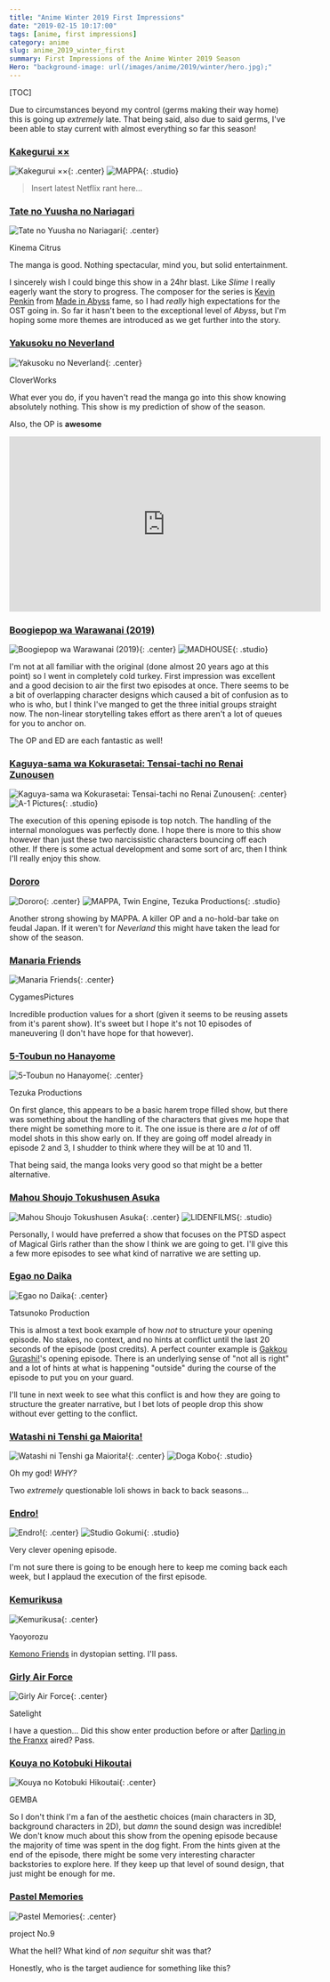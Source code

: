 ```yaml
---
title: "Anime Winter 2019 First Impressions"
date: "2019-02-15 10:17:00"
tags: [anime, first impressions]
category: anime
slug: anime_2019_winter_first
summary: First Impressions of the Anime Winter 2019 Season
Hero: "background-image: url(/images/anime/2019/winter/hero.jpg);"
---
```



[TOC]

Due to circumstances beyond my control (germs making their way home) this is going up *extremely* late. That being said, also due to said germs, I've been able to stay current with almost everything so far this season!



### [Kakegurui ××](https://anilist.co/anime/100876)

![Kakegurui ××]({filename}/images/anime/2019/winter/n100876-2L9vR8WtAlzi.jpg "Kakegurui ××"){: .center} 
![MAPPA]({filename}/images/anime/studios/half/mappa.png){: .studio}

> Insert latest Netflix rant here...



### [Tate no Yuusha no Nariagari](https://anilist.co/anime/99263)

![Tate no Yuusha no Nariagari]({filename}/images/anime/2019/winter/nx99263-SJSk5d6mhQZO.jpg "Tate no Yuusha no Nariagari"){: .center} 

<div class="studio">Kinema Citrus</div>

The manga is good. Nothing spectacular, mind you, but solid entertainment.

I sincerely wish I could binge this show in a 24hr blast. Like *Slime* I really eagerly want the story to progress. The composer for the series is [Kevin Penkin](https://anilist.co/staff/121796/Kevin-Penkin) from [Made in Abyss](https://anilist.co/anime/97986/Made-in-Abyss/) fame, so I had *really* high expectations for the OST going in. So far it hasn't been to the exceptional level of *Abyss*, but I'm hoping some more themes are introduced as we get further into the story.



### [Yakusoku no Neverland](https://anilist.co/anime/101759)

![Yakusoku no Neverland]({filename}/images/anime/2019/winter/nx101759-ONAwIKCFiNtE.jpg "Yakusoku no Neverland"){: .center} 

<div class="studio">CloverWorks</div>

What ever you do, if you haven't read the manga go into this show knowing absolutely nothing. This show is my prediction of show of the season.

Also, the OP is **awesome**

<div class="iframe_wrapper">
<iframe width="560" height="315" src="https://www.youtube.com/embed/1JoFsTDfd-8" frameborder="0" allow="accelerometer; autoplay; encrypted-media; gyroscope; picture-in-picture" allowfullscreen></iframe>
</div>



### [Boogiepop wa Warawanai (2019)](https://anilist.co/anime/101283)

![Boogiepop wa Warawanai (2019)]({filename}/images/anime/2019/winter/nx101283-YpZqD7wrzWui.jpg "Boogiepop wa Warawanai (2019)"){: .center} 
![MADHOUSE]({filename}/images/anime/studios/half/madhouse.png){: .studio}

I'm not at all familiar with the original (done almost 20 years ago at this point) so I went in completely cold turkey. First impression was excellent and a good decision to air the first two episodes at once. There seems to be a bit of overlapping character designs which caused a bit of confusion as to who is who, but I think I've manged to get the three initial groups straight now. The non-linear storytelling takes effort as there aren't a lot of queues for you to anchor on.

The OP and ED are each fantastic as well!




### [Kaguya-sama wa Kokurasetai: Tensai-tachi no Renai Zunousen](https://anilist.co/anime/101921)

![Kaguya-sama wa Kokurasetai: Tensai-tachi no Renai Zunousen]({filename}/images/anime/2019/winter/nx101921-k0zETTY1j3Zy.jpg "Kaguya-sama wa Kokurasetai: Tensai-tachi no Renai Zunousen"){: .center} 
![A-1 Pictures]({filename}/images/anime/studios/half/a1.png){: .studio}

The execution of this opening episode is top notch. The handling of the internal monologues was perfectly done. I hope there is more to this show however than just these two narcissistic characters bouncing off each other. If there is some actual development and some sort of arc, then I think I'll really enjoy this show.




### [Dororo](https://anilist.co/anime/101347)

![Dororo]({filename}/images/anime/2019/winter/nx101347-2J2p8qJpxpfZ.jpg "Dororo"){: .center} 
![MAPPA, Twin Engine, Tezuka Productions]({filename}/images/anime/studios/half/mappa.png){: .studio}

Another strong showing by MAPPA. A killer OP and a no-hold-bar take on feudal Japan. If it weren't for *Neverland* this might have taken the lead for show of the season.



### [Manaria Friends](https://anilist.co/anime/21322)

![Manaria Friends]({filename}/images/anime/2019/winter/nx21322-JI8QkN9MJkQR.jpg "Manaria Friends"){: .center} 

<div class="studio">CygamesPictures</div>

Incredible production values for a short (given it seems to be reusing assets from it's parent show). It's sweet but I hope it's not 10 episodes of maneuvering (I don't have hope for that however).




### [5-Toubun no Hanayome](https://anilist.co/anime/103572)

![5-Toubun no Hanayome]({filename}/images/anime/2019/winter/nx103572-gF3en6caAoJO.jpg "5-Toubun no Hanayome"){: .center} 

<div class="studio">Tezuka Productions</div>

On first glance, this appears to be a basic harem trope filled show, but there was something about the handling of the characters that gives me hope that there might be something more to it. The one issue is there are *a lot* of off model shots in this show early on. If they are going off model already in episode 2 and 3, I shudder to think where they will be at 10 and 11.

That being said, the manga looks very good so that might be a better alternative.




### [Mahou Shoujo Tokushusen Asuka](https://anilist.co/anime/103222)

![Mahou Shoujo Tokushusen Asuka]({filename}/images/anime/2019/winter/nx103222-wqNFOfxscteC.jpg "Mahou Shoujo Tokushusen Asuka"){: .center} 
![LIDENFILMS]({filename}/images/anime/studios/half/lidenfilms.png){: .studio}


Personally, I would have preferred a show that focuses on the PTSD aspect of Magical Girls rather than the show I think we are going to get. I'll give this a few more episodes to see what kind of narrative we are setting up.



### [Egao no Daika](https://anilist.co/anime/104674)

![Egao no Daika]({filename}/images/anime/2019/winter/nx104674-jnKhbLm4PNyy.jpg "Egao no Daika"){: .center} 

<div class="studio">Tatsunoko Production</div>

This is almost a text book example of how *not* to structure your opening episode. No stakes, no context, and no hints at conflict until the last 20 seconds of the episode (post credits).  A perfect counter example is [Gakkou Gurashi!](https://anilist.co/anime/20754/Gakkou-Gurashi/)'s opening episode. There is an underlying sense of "not all is right" and a lot of hints at what is happening "outside" during the course of the episode to put you on your guard.

I'll tune in next week to see what this conflict is and how they are going to structure the greater narrative, but I bet lots of people drop this show without ever getting to the conflict.



### [Watashi ni Tenshi ga Maiorita!](https://anilist.co/anime/102680)

![Watashi ni Tenshi ga Maiorita!]({filename}/images/anime/2019/winter/nx102680-lbNTS26wBVYB.jpg "Watashi ni Tenshi ga Maiorita!"){: .center} 
![Doga Kobo]({filename}/images/anime/studios/half/dogakobo.png){: .studio}

Oh my god! *WHY?*

Two *extremely* questionable loli shows in back to back seasons...


### [Endro!](https://anilist.co/anime/103301)

![Endro!]({filename}/images/anime/2019/winter/nx103301-cSSHgCgUQVrR.jpg "Endro!"){: .center} 
![Studio Gokumi]({filename}/images/anime/studios/half/studio_gokumi.png){: .studio}

Very clever opening episode.

I'm not sure there is going to be enough here to keep me coming back each week, but I applaud the execution of the first episode.




### [Kemurikusa](https://anilist.co/anime/101123)

![Kemurikusa]({filename}/images/anime/2019/winter/nx101123-UYfGb6gwOC7s.jpg "Kemurikusa"){: .center} 

<div class="studio">Yaoyorozu</div>

[Kemono Friends](https://anilist.co/anime/87496/Kemono-Friends/) in dystopian setting.  I'll pass.



### [Girly Air Force](https://anilist.co/anime/101930)

![Girly Air Force]({filename}/images/anime/2019/winter/nx101930-JqnkTrUUqtP0.jpg "Girly Air Force"){: .center} 

<div class="studio">Satelight</div>

I have a question... Did this show enter production before or after [Darling in the Franxx](https://anilist.co/anime/99423/Darling-in-the-Franxx/) aired? Pass.




### [Kouya no Kotobuki Hikoutai](https://anilist.co/anime/104253)

![Kouya no Kotobuki Hikoutai]({filename}/images/anime/2019/winter/nx104253-Yl9t6c0PpAdD.jpg "Kouya no Kotobuki Hikoutai"){: .center} 

<div class="studio">GEMBA</div>

So I don't think I'm a fan of the aesthetic choices (main characters in 3D, background characters in 2D), but *damn* the sound design was incredible! We don't know much about this show from the opening episode because the majority of time was spent in the dog fight. From the hints given at the end of the episode, there might be some very interesting character backstories to explore here. If they keep up that level of sound design, that just might be enough for me.




### [Pastel Memories](https://anilist.co/anime/101379)

![Pastel Memories]({filename}/images/anime/2019/winter/nx101379-PUbPQVUk1yMX.jpg "Pastel Memories"){: .center} 

<div class="studio">project No.9</div>

What the hell? What kind of *non sequitur* shit was that?

Honestly, who is the target audience for something like this?



